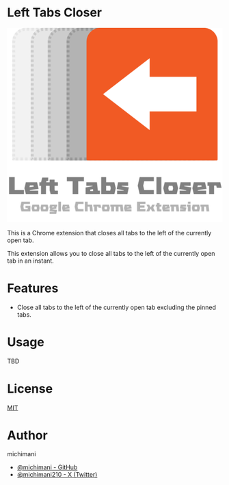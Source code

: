 Left Tabs Closer
===

![banner](./docs/banner.png)

This is a Chrome extension that closes all tabs to the left of the currently open tab.

This extension allows you to close all tabs to the left of the currently open tab in an instant.

# Features

- Close all tabs to the left of the currently open tab excluding the pinned tabs.

# Usage

TBD

# License

[MIT](LICENSE)

# Author

michimani
- [@michimani - GitHub](https://github.com/michimani)
- [@michimani210 - X (Twitter)](https://twitter.com/michimani210)
